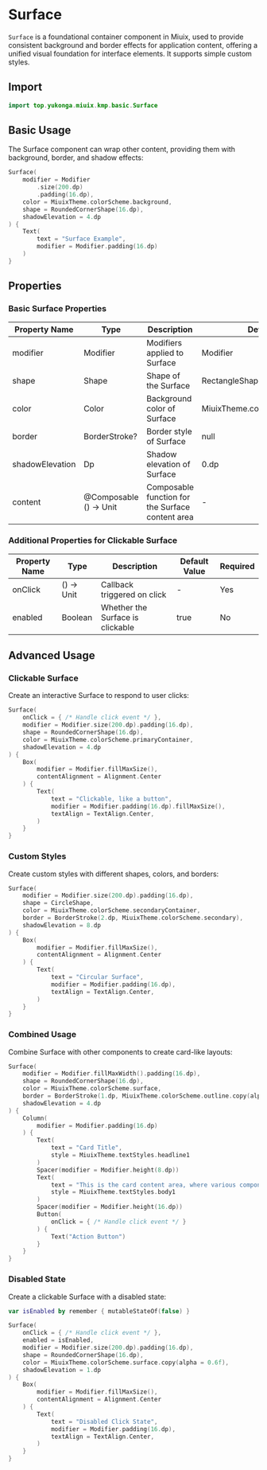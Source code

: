 # Surface

`Surface` is a foundational container component in Miuix, used to provide consistent background and border effects for application content, offering a unified visual foundation for interface elements. It supports simple custom styles.

## Import

```kotlin
import top.yukonga.miuix.kmp.basic.Surface
```

## Basic Usage

The Surface component can wrap other content, providing them with background, border, and shadow effects:

```kotlin
Surface(
    modifier = Modifier
        .size(200.dp)
        .padding(16.dp),
    color = MiuixTheme.colorScheme.background,
    shape = RoundedCornerShape(16.dp),
    shadowElevation = 4.dp
) {
    Text(
        text = "Surface Example",
        modifier = Modifier.padding(16.dp)
    )
}
```

## Properties

### Basic Surface Properties

| Property Name   | Type                   | Description                                      | Default Value                     | Required |
| --------------- | ---------------------- | ------------------------------------------------ | --------------------------------- | -------- |
| modifier        | Modifier               | Modifiers applied to Surface                     | Modifier                          | No       |
| shape           | Shape                  | Shape of the Surface                             | RectangleShape                    | No       |
| color           | Color                  | Background color of Surface                      | MiuixTheme.colorScheme.background | No       |
| border          | BorderStroke?          | Border style of Surface                          | null                              | No       |
| shadowElevation | Dp                     | Shadow elevation of Surface                      | 0.dp                              | No       |
| content         | @Composable () -> Unit | Composable function for the Surface content area | -                                 | Yes      |

### Additional Properties for Clickable Surface

| Property Name | Type       | Description                      | Default Value | Required |
| ------------- | ---------- | -------------------------------- | ------------- | -------- |
| onClick       | () -> Unit | Callback triggered on click      | -             | Yes      |
| enabled       | Boolean    | Whether the Surface is clickable | true          | No       |

## Advanced Usage

### Clickable Surface

Create an interactive Surface to respond to user clicks:

```kotlin
Surface(
    onClick = { /* Handle click event */ },
    modifier = Modifier.size(200.dp).padding(16.dp),
    shape = RoundedCornerShape(16.dp),
    color = MiuixTheme.colorScheme.primaryContainer,
    shadowElevation = 4.dp
) {
    Box(
        modifier = Modifier.fillMaxSize(),
        contentAlignment = Alignment.Center
    ) {
        Text(
            text = "Clickable, like a button",
            modifier = Modifier.padding(16.dp).fillMaxSize(),
            textAlign = TextAlign.Center,
        )
    }
}
```

### Custom Styles

Create custom styles with different shapes, colors, and borders:

```kotlin
Surface(
    modifier = Modifier.size(200.dp).padding(16.dp),
    shape = CircleShape,
    color = MiuixTheme.colorScheme.secondaryContainer,
    border = BorderStroke(2.dp, MiuixTheme.colorScheme.secondary),
    shadowElevation = 8.dp
) {
    Box(
        modifier = Modifier.fillMaxSize(),
        contentAlignment = Alignment.Center
    ) {
        Text(
            text = "Circular Surface",
            modifier = Modifier.padding(16.dp),
            textAlign = TextAlign.Center,
        )
    }
}
```

### Combined Usage

Combine Surface with other components to create card-like layouts:

```kotlin
Surface(
    modifier = Modifier.fillMaxWidth().padding(16.dp),
    shape = RoundedCornerShape(16.dp),
    color = MiuixTheme.colorScheme.surface,
    border = BorderStroke(1.dp, MiuixTheme.colorScheme.outline.copy(alpha = 0.2f)),
    shadowElevation = 4.dp
) {
    Column(
        modifier = Modifier.padding(16.dp)
    ) {
        Text(
            text = "Card Title",
            style = MiuixTheme.textStyles.headline1
        )
        Spacer(modifier = Modifier.height(8.dp))
        Text(
            text = "This is the card content area, where various components and information can be placed. The Surface component provides a unified visual container.",
            style = MiuixTheme.textStyles.body1
        )
        Spacer(modifier = Modifier.height(16.dp))
        Button(
            onClick = { /* Handle click event */ }
        ) {
            Text("Action Button")
        }
    }
}
```

### Disabled State

Create a clickable Surface with a disabled state:

```kotlin
var isEnabled by remember { mutableStateOf(false) }

Surface(
    onClick = { /* Handle click event */ },
    enabled = isEnabled,
    modifier = Modifier.size(200.dp).padding(16.dp),
    shape = RoundedCornerShape(16.dp),
    color = MiuixTheme.colorScheme.surface.copy(alpha = 0.6f),
    shadowElevation = 1.dp
) {
    Box(
        modifier = Modifier.fillMaxSize(),
        contentAlignment = Alignment.Center
    ) {
        Text(
            text = "Disabled Click State",
            modifier = Modifier.padding(16.dp),
            textAlign = TextAlign.Center,
        )
    }
}
```
